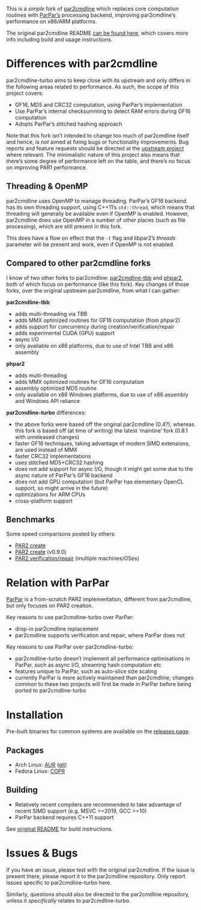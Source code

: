 This is a *simple* fork of [par2cmdline](https://github.com/Parchive/par2cmdline) which replaces core computation routines with [ParPar’s](https://github.com/animetosho/ParPar) processing backend, improving par2cmdline’s performance on x86/ARM platforms.

The original par2cmdline README [can be found here](https://github.com/Parchive/par2cmdline/blob/master/README.md), which covers more info including build and usage instructions.

# Differences with par2cmdline

par2cmdline-turbo aims to keep close with its upstream and only differs in the following areas related to performance. As such, the scope of this project covers:

* GF16, MD5 and CRC32 computation, using ParPar’s implementation
* Use ParPar’s internal checksumming to detect RAM errors during GF16 computation
* Adopts ParPar’s stitched hashing approach

Note that this fork isn’t intended to change too much of par2cmdline itself and hence, is *not* aimed at fixing bugs or functionality improvements. Bug reports and feature requests should be directed at the [upstream project](https://github.com/Parchive/par2cmdline) where relevant.
The minimalistic nature of this project also means that there’s some degree of performance left on the table, and there’s no focus on improving PAR1 performance.

## Threading & OpenMP

par2cmdline uses OpenMP to manage threading. ParPar’s GF16 backend has its own threading support, using C++11’s `std::thread`, which means that threading will generally be available even if OpenMP is enabled. However, par2cmdline does use OpenMP in a number of other places (such as file processing), which are still present in this fork.

This does have a flow on effect that the `-t` flag and libpar2’s *threads* parameter will be present and work, even if OpenMP is not enabled.

## Compared to other par2cmdline forks

I know of two other forks to par2cmdline: [par2cmdline-tbb](https://web.archive.org/web/20150526072258/http://www.chuchusoft.com/par2_tbb) and [phpar2](http://www.paulhoule.com/phpar2/index.php), both of which focus on performance (like this fork). Key changes of those forks, over the original upstream par2cmdline, from what I can gather:

**par2cmdline-tbb**

* adds multi-threading via TBB
* adds MMX optimized routines for GF16 computation (from phpar2)
* adds support for concurrency during creation/verification/repair
* adds experimental CUDA (GPU) support
* async I/O
* only available on x86 platforms, due to use of Intel TBB and x86 assembly

**phpar2**

* adds multi-threading
* adds MMX optimized routines for GF16 computation
* assembly optimized MD5 routine
* only available on x86 Windows platforms, due to use of x86 assembly and Windows API reliance

**par2cmdline-turbo** differences:

* the above forks were based off the original par2cmdline (0.4?), whereas this fork is based off (at time of writing) the latest ‘mainline’ fork (0.8.1 with unreleased changes)
* faster GF16 techniques, taking advantage of modern SIMD extensions, are used instead of MMX
* faster CRC32 implementations
* uses stitched MD5+CRC32 hashing
* does not add support for async I/O, though it might get some due to the async nature of ParPar’s GF16 backend
* does not add GPU computation (but ParPar has elementary OpenCL support, so might arrive in the future)
* optimizations for ARM CPUs
* cross-platform support

## Benchmarks

Some speed comparisons posted by others:

* [PAR2 create](https://github.com/animetosho/ParPar/blob/master/benchmarks/info.md)
* [PAR2 create](https://github.com/animetosho/par2cmdline-turbo/issues/4#issue-1640569835) (v0.9.0)
* [PAR2 verification/repair](https://gist.github.com/thezoggy/3c243b712f0cc960fa4dd78ff1ab56e7) (multiple machines/OSes)

# Relation with ParPar

[ParPar](https://github.com/animetosho/ParPar) is a from-scratch PAR2 implementation, different from par2cmdline, but only focuses on PAR2 creation.

Key reasons to use par2cmdline-turbo over ParPar:

* drop-in par2cmdline replacement
* par2cmdline supports verification and repair, where ParPar does not

Key reasons to use ParPar over par2cmdline-turbo:

* par2cmdline-turbo doesn’t implement all performance optimisations in ParPar, such as async I/O, streaming hash computation etc
* features unique to ParPar, such as auto-slice size scaling
* currently ParPar is more actively maintained than par2cmdline; changes common to these two projects will first be made in ParPar before being ported to par2cmdline-turbo

# Installation

Pre-built binaries for common systems are available on the [releases page](https://github.com/animetosho/par2cmdline-turbo/releases).

## Packages

* Arch Linux: [AUR](https://aur.archlinux.org/packages/par2cmdline-turbo) ([git](https://aur.archlinux.org/packages/par2cmdline-turbo-git))
* Fedora Linux: [COPR](https://copr.fedorainfracloud.org/coprs/errornointernet/par2cmdline-turbo)

## Building

* Relatively recent compilers are recommended to take advantage of recent SIMD support (e.g. MSVC >=2019, GCC >=10)
* ParPar backend requires C++11 support

See [original README](https://github.com/Parchive/par2cmdline/blob/master/README.md#compiling-par2cmdline) for build instructions.

# Issues & Bugs

If you have an issue, please test with the original par2cmdline. If the issue is present there, please report it to the par2cmdline repository. Only report issues specific to par2cmdline-turbo here.

Similarly, questions should also be directed to the par2cmdline repository, unless it *specifically* relates to par2cmdline-turbo.

